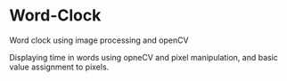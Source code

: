 # Word-Clock
Word clock using image processing and openCV

Displaying time in words using opneCV and pixel manipulation, and basic value assignment 
to pixels.
